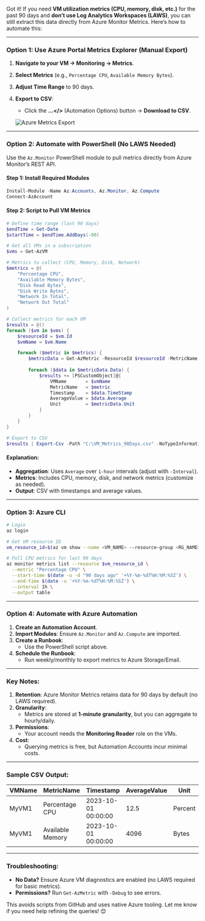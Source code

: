 Got it! If you need **VM utilization metrics (CPU, memory, disk, etc.)** for the past 90 days and **don’t use Log Analytics Workspaces (LAWS)**, you can still extract this data directly from Azure Monitor Metrics. Here’s how to automate this:

---

### **Option 1: Use Azure Portal Metrics Explorer (Manual Export)**
1. **Navigate to your VM → Monitoring → Metrics**.
2. **Select Metrics** (e.g., `Percentage CPU`, `Available Memory Bytes`).
3. **Adjust Time Range** to 90 days.
4. **Export to CSV**:
   - Click the **...</>** (Automation Options) button → **Download to CSV**.

   ![Azure Metrics Export](https://learn.microsoft.com/en-us/azure/azure-monitor/essentials/media/metrics-charts/export-csv.png)

---

### **Option 2: Automate with PowerShell (No LAWS Needed)**
Use the `Az.Monitor` PowerShell module to pull metrics directly from Azure Monitor’s REST API.  

#### **Step 1: Install Required Modules**
```powershell
Install-Module -Name Az.Accounts, Az.Monitor, Az.Compute
Connect-AzAccount
```

#### **Step 2: Script to Pull VM Metrics**
```powershell
# Define time range (last 90 days)
$endTime = Get-Date
$startTime = $endTime.AddDays(-90)

# Get all VMs in a subscription
$vms = Get-AzVM

# Metrics to collect (CPU, Memory, Disk, Network)
$metrics = @(
    "Percentage CPU",
    "Available Memory Bytes",
    "Disk Read Bytes",
    "Disk Write Bytes",
    "Network In Total",
    "Network Out Total"
)

# Collect metrics for each VM
$results = @()
foreach ($vm in $vms) {
    $resourceId = $vm.Id
    $vmName = $vm.Name

    foreach ($metric in $metrics) {
        $metricData = Get-AzMetric -ResourceId $resourceId -MetricName $metric -StartTime $startTime -EndTime $endTime -AggregationType Average -Interval 01:00:00
        
        foreach ($data in $metricData.Data) {
            $results += [PSCustomObject]@{
                VMName       = $vmName
                MetricName   = $metric
                Timestamp    = $data.TimeStamp
                AverageValue = $data.Average
                Unit         = $metricData.Unit
            }
        }
    }
}

# Export to CSV
$results | Export-Csv -Path "C:\VM_Metrics_90Days.csv" -NoTypeInformation
```

#### **Explanation**:
- **Aggregation**: Uses `Average` over `1-hour` intervals (adjust with `-Interval`).
- **Metrics**: Includes CPU, memory, disk, and network metrics (customize as needed).
- **Output**: CSV with timestamps and average values.

---

### **Option 3: Azure CLI**
```bash
# Login
az login

# Get VM resource ID
vm_resource_id=$(az vm show --name <VM_NAME> --resource-group <RG_NAME> --query id --output tsv)

# Pull CPU metrics for last 90 days
az monitor metrics list --resource $vm_resource_id \
  --metric "Percentage CPU" \
  --start-time $(date -u -d "90 days ago" '+%Y-%m-%dT%H:%M:%SZ') \
  --end-time $(date -u '+%Y-%m-%dT%H:%M:%SZ') \
  --interval 1h \
  --output table
```

---

### **Option 4: Automate with Azure Automation**
1. **Create an Automation Account**.
2. **Import Modules**: Ensure `Az.Monitor` and `Az.Compute` are imported.
3. **Create a Runbook**:
   - Use the PowerShell script above.
4. **Schedule the Runbook**:
   - Run weekly/monthly to export metrics to Azure Storage/Email.

---

### **Key Notes**:
1. **Retention**: Azure Monitor Metrics retains data for 90 days by default (no LAWS required).
2. **Granularity**: 
   - Metrics are stored at **1-minute granularity**, but you can aggregate to hourly/daily.
3. **Permissions**: 
   - Your account needs the **Monitoring Reader** role on the VMs.
4. **Cost**: 
   - Querying metrics is free, but Automation Accounts incur minimal costs.

---

### **Sample CSV Output**:
| VMName      | MetricName          | Timestamp           | AverageValue | Unit  |
|-------------|---------------------|---------------------|--------------|-------|
| MyVM1       | Percentage CPU      | 2023-10-01 00:00:00 | 12.5         | Percent |
| MyVM1       | Available Memory    | 2023-10-01 00:00:00 | 4096         | Bytes |

---

### **Troubleshooting**:
- **No Data?** Ensure Azure VM diagnostics are enabled (no LAWS required for basic metrics).
- **Permissions?** Run `Get-AzMetric` with `-Debug` to see errors.

This avoids scripts from GitHub and uses native Azure tooling. Let me know if you need help refining the queries! 😊
